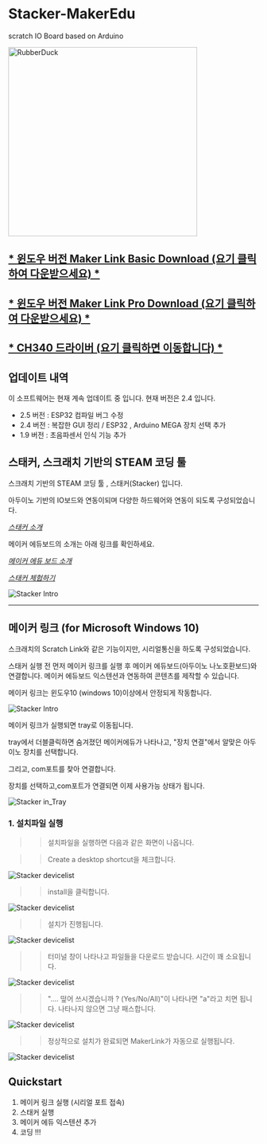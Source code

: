 # Stacker-MakerEdu
scratch IO Board based on Arduino

<img src="https://github.com/makezonefablab/Stacker-MakerEdu/blob/main/img/makeredu.png" width="380px" title="메이커 에듀 " alt="RubberDuck"></img><br/>

## [* 윈도우 버전 Maker Link Basic Download (요기 클릭하여 다운받으세요) *](https://drive.google.com/file/d/1_-ftLE83bqgYbNfOpiao--xuhvhGO4xv/view?usp=drive_link)
## [* 윈도우 버전 Maker Link Pro Download (요기 클릭하여 다운받으세요) *](https://drive.google.com/file/d/1sENne3vmhQp3ANp1qcoGjtDpfVGa0s40/view?usp=drive_link)
## [* CH340 드라이버 (요기 클릭하면 이동합니다) *](https://www.wch.cn/downloads/CH341SER_EXE.html)


## 업데이트 내역

이 소프트웨어는 현재 계속 업데이트 중 입니다. 현재 버전은 2.4 입니다.
* 2.5 버전 : ESP32 컴파일 버그 수정
* 2.4 버전 : 복잡한 GUI 정리 / ESP32 , Arduino MEGA 장치 선택 추가
* 1.9 버전 : 초음파센서 인식 기능 추가      



## 스태커, 스크래치 기반의 STEAM 코딩 툴

스크래치 기반의 STEAM 코딩 툴 , 스태커(Stacker) 입니다.

아두이노 기반의 IO보드와 연동이되며 다양한 하드웨어와 연동이 되도록 구성되었습니다.

[*스태커 소개*](http://makezone.co.kr/blog/2021/01/01/%ec%8a%a4%ed%81%ac%eb%9e%98%ec%b9%98-%ea%b8%b0%eb%b0%98%ec%9d%98-sw-%ec%bd%94%eb%94%a9-%ed%88%b4-%ec%8a%a4%ed%83%9c%ec%bb%a4-stacker/)



메이커 에듀보드의 소개는 아래 링크를 확인하세요.

[*메이커 에듀 보드 소개*](http://makezone.co.kr/blog/2018/10/25/%eb%88%84%ea%b5%ac%eb%82%98-%ec%93%b0%eb%8a%94-%eb%a9%94%ec%9d%b4%ed%81%ac-%ec%97%90%eb%93%80make-edu-%eb%b3%b4%eb%93%9c/)



[*스태커 체험하기*](https://stacker.fun)

![Stacker Intro](https://github.com/makezonefablab/Stacker-MakerEdu/blob/main/img/stacker.png)  


---------------------------------------

## 메이커 링크 (for Microsoft Windows 10)

스크래치의 Scratch Link와 같은 기능이지만, 시리얼통신을 하도록 구성되었습니다.

스태커 실행 전 먼저 메이커 링크를 실행 후 메이커 에듀보드(아두이노 나노호환보드)와 연결합니다. 메이커 에듀보드 익스텐션과 연동하여 콘텐츠를 제작할 수 있습니다.

메이커 링크는 윈도우10 (windows 10)이상에서 안정되게 작동합니다.


![Stacker Intro](https://github.com/makezonefablab/Stacker-MakerEdu/blob/main/img/6.png)  


메이커 링크가 실행되면 tray로 이동됩니다.

tray에서 더블클릭하면 숨겨졌던 메이커에듀가 나타나고, "장치 연결"에서 알맞은 아두이노 장치를 선택합니다.

그리고, com포트를 찾아 연결합니다.

장치를 선택하고,com포트가 연결되면 이제 사용가능 상태가 됩니다.


![Stacker in_Tray](https://github.com/makezonefablab/Stacker-MakerEdu/blob/main/img/tray.png) 

### 1. 설치파일 실행
>> 설치파일을 실행하면 다음과 같은 화면이 나옵니다.


>> Create a desktop shortcut을 체크합니다.


![Stacker devicelist](https://github.com/makezonefablab/Stacker-MakerEdu/blob/main/img/1.png)


>> install을 클릭합니다.

![Stacker devicelist](https://github.com/makezonefablab/Stacker-MakerEdu/blob/main/img/2.png)


>> 설치가 진행됩니다.

![Stacker devicelist](https://github.com/makezonefablab/Stacker-MakerEdu/blob/main/img/3.png)

>> 터미널 창이 나타나고 파일들을 다운로드 받습니다. 시간이 꽤 소요됩니다.

![Stacker devicelist](https://github.com/makezonefablab/Stacker-MakerEdu/blob/main/img/4.png)


>> ".... 떺어 쓰시겠습니까 ? (Yes/No/All)"이 나타나면 "a"라고 치면 됩니다. 나타나지 않으면 그냥 패스합니다.

![Stacker devicelist](https://github.com/makezonefablab/Stacker-MakerEdu/blob/main/img/5.png)

>> 정상적으로 설치가 완료되면 MakerLink가 자동으로 실행됩니다.

![Stacker devicelist](https://github.com/makezonefablab/Stacker-MakerEdu/blob/main/img/6.png)


## Quickstart

1. 메이커 링크 실행 (시리얼 포트 접속)
2. 스태커 실행
3. 메이커 에듀 익스텐션 추가
4. 코딩 !!!
